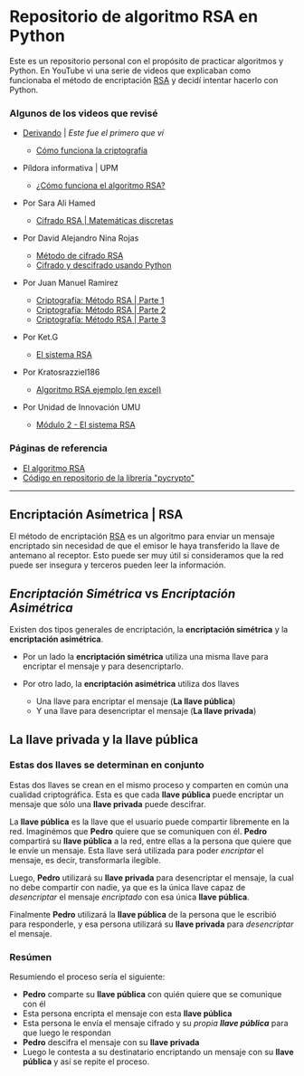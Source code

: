 # Repositorio de algoritmo RSA en Python

Este es un repositorio personal con el propósito de practicar algoritmos y Python.
En YouTube vi una serie de videos que explicaban como funcionaba el método de encriptación
[RSA](https://es.wikipedia.org/wiki/RSA "Wikipedia") y decidí intentar hacerlo con Python.

### Algunos de los videos que revisé

- [Derivando](https://www.youtube.com/channel/UCH-Z8ya93m7_RD02WsCSZYA "Canal de YouTube") | *Este fue el primero que ví*
  - [Cómo funciona la criptografía](https://www.youtube.com/watch?v=Q8K311s7EiM&t=143s "YouTube")

- Píldora informativa | UPM
  - [¿Cómo funciona el algoritmo RSA?](https://www.youtube.com/watch?v=CMe0COxZxb0 "YouTube")

- Por Sara Ali Hamed
  - [Cifrado RSA | Matemáticas discretas](https://www.youtube.com/watch?v=pvC6MxK5i2s&t=532s "YouTube")

- Por David Alejandro Nina Rojas
  - [Método de cifrado RSA](https://www.youtube.com/watch?v=XOz0NWxIakQ "YouTube")
  - [Cifrado y descifrado usando Python](https://www.youtube.com/watch?v=kiowXySiuP8&t=232s "YouTube")

- Por Juan Manuel Ramirez
  - [Criptografía: Método RSA | Parte 1](https://www.youtube.com/watch?v=AjaMZddJIK0 "YouTube")
  - [Criptografía: Método RSA | Parte 2](https://www.youtube.com/watch?v=AliXPLkzxJE "YouTube")
  - [Criptografía: Método RSA | Parte 3](https://www.youtube.com/watch?v=Pl7dfr-GYDE "YouTube")

- Por Ket.G
  - [El sistema RSA](https://www.youtube.com/watch?v=tZKuRkIrdtM&t=585s "YouTube")

- Por Kratosrazziel186
  - [Algoritmo RSA ejemplo (en excel)](https://www.youtube.com/watch?v=7mtah9jdtvQ&t=5s "YouTube")

- Por Unidad de Innovación UMU
  - [Módulo 2 - El sistema RSA](https://www.youtube.com/watch?v=C2-kLqWfBaE "YouTube")

### Páginas de referencia

- [El algoritmo RSA](http://bitybyte.github.io/Algoritmo-RSA/ "Link a blog")
- [Código en repositorio de la librería "pycrypto"](https://github.com/pycrypto/pycrypto/blob/7acba5f3a6ff10f1424c309d0d34d2b713233019/lib/Crypto/PublicKey/RSA.py "Github")

---

## Encriptación Asímetrica | RSA 

El método de encriptación [RSA](https://es.wikipedia.org/wiki/RSA "Wikipedia")
es un algoritmo para enviar un mensaje encriptado sin necesidad de que el emisor le haya transferido la llave de antemano al receptor.
Esto puede ser muy útil si consideramos que la red puede ser insegura y terceros pueden leer la información.

## *Encriptación Simétrica* vs *Encriptación Asimétrica*

Existen dos tipos generales de encriptación, la **encriptación simétrica** y la **encriptación asimétrica**.

- Por un lado la **encriptación simétrica** utiliza una misma llave para encriptar el mensaje y para desencriptarlo.
- Por otro lado, la **encriptación asimétrica** utiliza dos llaves

  - Una llave para encriptar el mensaje (**La llave pública**)
  - Y una llave para desencriptar el mensaje (**La llave privada**)

## La llave privada y la llave pública

### Estas dos llaves se determinan en conjunto

Estas dos llaves se crean en el mismo proceso y comparten en común una cualidad criptográfica. Esta es que cada **llave pública**
puede encriptar un mensaje que sólo una **llave privada** puede descifrar. 

La **llave pública** es la llave que el usuario puede compartir libremente en la red.
Imaginémos que **Pedro** quiere que se comuniquen con él. **Pedro** compartirá su **llave pública** a la red,
entre ellas a la persona que quiere que le envíe un mensaje.
Esta llave será utilizada para poder *encriptar* el mensaje, es decir, transformarla ilegible.

Luego, **Pedro** utilizará su **llave privada** para desencriptar el mensaje, la cual no debe compartir con nadie,
ya que es la única llave capaz de *desencriptar* el mensaje *encriptado* con esa única **llave pública**.

Finalmente **Pedro** utilizará la **llave pública** de la persona que le escribió para responderle, y esa persona utilizará
su **llave privada** para *desencriptar* el mensaje.

### Resúmen

Resumiendo el proceso sería el siguiente:

- **Pedro** comparte su **llave pública** con quién quiere que se comunique con él
- Esta persona encripta el mensaje con esta **llave pública**
- Esta persona le envía el mensaje cifrado y su *propia **llave pública*** para que luego le respondan
- **Pedro** descifra el mensaje con su **llave privada**
- Luego le contesta a su destinatario encriptando un mensaje con su **llave pública** y así se repite el proceso.









